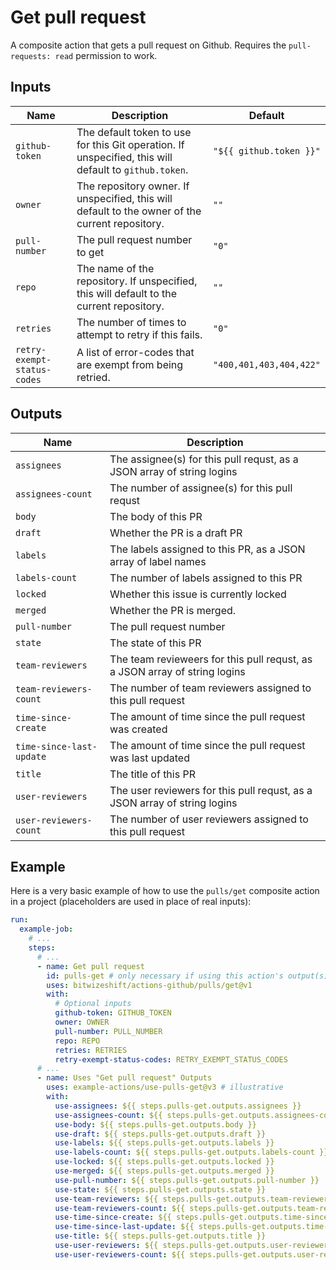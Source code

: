 # Get pull request

<!-- These docs are generated by a tool -->

A composite action that gets a pull request on Github.
Requires the `pull-requests: read` permission to work.

## Inputs

| Name | Description | Default |
|------|-------------|---------|
| `github-token` | The default token to use for this Git operation. If unspecified, this will default to `github.token`.  | `"${{ github.token }}"` |
| `owner` | The repository owner. If unspecified, this will default to the owner of the current repository.  | `""` |
| `pull-number` | The pull request number to get | `"0"` |
| `repo` | The name of the repository. If unspecified, this will default to the current repository.  | `""` |
| `retries` | The number of times to attempt to retry if this fails.  | `"0"` |
| `retry-exempt-status-codes` | A list of error-codes that are exempt from being retried.  | `"400,401,403,404,422"` |

## Outputs

| Name | Description |
|------|-------------|
| `assignees` | The assignee(s) for this pull requst, as a JSON array of string logins |
| `assignees-count` | The number of assignee(s) for this pull requst |
| `body` | The body of this PR |
| `draft` | Whether the PR is a draft PR |
| `labels` | The labels assigned to this PR, as a JSON array of label names |
| `labels-count` | The number of labels assigned to this PR |
| `locked` | Whether this issue is currently locked |
| `merged` | Whether the PR is merged. |
| `pull-number` | The pull request number |
| `state` | The state of this PR |
| `team-reviewers` | The team revieweers for this pull requst, as a JSON array of string logins |
| `team-reviewers-count` | The number of team reviewers assigned to this pull request |
| `time-since-create` | The amount of time since the pull request was created |
| `time-since-last-update` | The amount of time since the pull request was last updated |
| `title` | The title of this PR |
| `user-reviewers` | The user reviewers for this pull requst, as a JSON array of string logins |
| `user-reviewers-count` | The number of user reviewers assigned to this pull request |

## Example

Here is a very basic example of how to use the `pulls/get` composite action
in a project (placeholders are used in place of real inputs):

```yaml
run:
  example-job:
    # ... 
    steps:
      # ... 
      - name: Get pull request
        id: pulls-get # only necessary if using this action's output(s)
        uses: bitwizeshift/actions-github/pulls/get@v1
        with:
          # Optional inputs
          github-token: GITHUB_TOKEN
          owner: OWNER
          pull-number: PULL_NUMBER
          repo: REPO
          retries: RETRIES
          retry-exempt-status-codes: RETRY_EXEMPT_STATUS_CODES
      # ... 
      - name: Uses "Get pull request" Outputs
        uses: example-actions/use-pulls-get@v3 # illustrative
        with:
          use-assignees: ${{ steps.pulls-get.outputs.assignees }}
          use-assignees-count: ${{ steps.pulls-get.outputs.assignees-count }}
          use-body: ${{ steps.pulls-get.outputs.body }}
          use-draft: ${{ steps.pulls-get.outputs.draft }}
          use-labels: ${{ steps.pulls-get.outputs.labels }}
          use-labels-count: ${{ steps.pulls-get.outputs.labels-count }}
          use-locked: ${{ steps.pulls-get.outputs.locked }}
          use-merged: ${{ steps.pulls-get.outputs.merged }}
          use-pull-number: ${{ steps.pulls-get.outputs.pull-number }}
          use-state: ${{ steps.pulls-get.outputs.state }}
          use-team-reviewers: ${{ steps.pulls-get.outputs.team-reviewers }}
          use-team-reviewers-count: ${{ steps.pulls-get.outputs.team-reviewers-count }}
          use-time-since-create: ${{ steps.pulls-get.outputs.time-since-create }}
          use-time-since-last-update: ${{ steps.pulls-get.outputs.time-since-last-update }}
          use-title: ${{ steps.pulls-get.outputs.title }}
          use-user-reviewers: ${{ steps.pulls-get.outputs.user-reviewers }}
          use-user-reviewers-count: ${{ steps.pulls-get.outputs.user-reviewers-count }}
```
